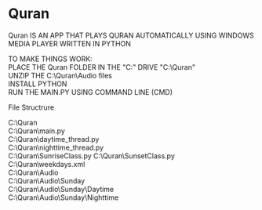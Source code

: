 # Quran
Quran IS AN APP THAT PLAYS QURAN AUTOMATICALLY USING WINDOWS MEDIA PLAYER WRITTEN IN PYTHON 

TO MAKE THINGS WORK:                                                                                                                                                               
PLACE THE Quran FOLDER IN THE "C:\" DRIVE   "C:\Quran"                                                                                                                       
UNZIP THE C:\Quran\Audio files                                                                                                                                                   
INSTALL PYTHON                                                                                                                                                                     
RUN THE MAIN.PY USING COMMAND LINE (CMD)                                                                                                                                           



File Structrure

C:\Quran                                                                                                                                                                       
C:\Quran\main.py                                                                                                                                                                 
C:\Quran\daytime_thread.py                                                                                                                                                       
C:\Quran\nighttime_thread.py                                                                                                                                                     
C:\Quran\SunriseClass.py
C:\Quran\SunsetClass.py                                                                                                                                                         
C:\Quran\weekdays.xml                                                                                                                                                          
C:\Quran\Audio                                                                                                                                                                   
C:\Quran\Audio\Sunday                                                                                                                                                          
C:\Quran\Audio\Sunday\Daytime                                                                                                                                                   
C:\Quran\Audio\Sunday\Nighttime                                                                                                                                                 

